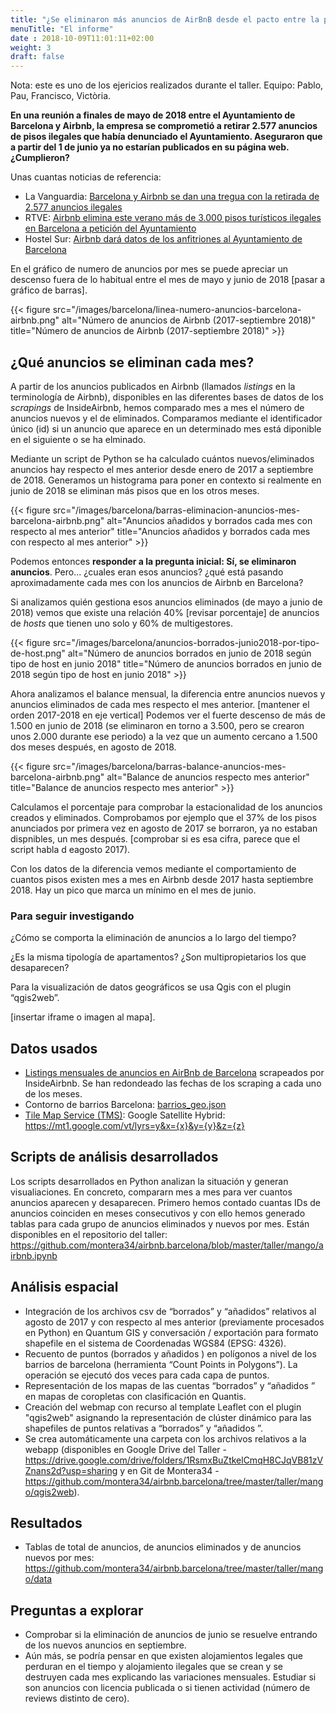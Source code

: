 ```yaml
---
title: "¿Se eliminaron más anuncios de AirBnB desde el pacto entre la plataforma y el ayuntamiento de Mayo de 2018?"
menuTitle: "El informe"
date : 2018-10-09T11:01:11+02:00
weight: 3
draft: false
---
```


Nota: este es uno de los ejericios realizados durante el taller. 
Equipo: Pablo, Pau, Francisco, Victòria.

**En una reunión a finales de mayo de 2018 entre el Ayuntamiento de Barcelona y Airbnb, la empresa se comprometió a retirar 2.577 anuncios de pisos ilegales que había denunciado el Ayuntamiento. Aseguraron que a partir del 1 de junio ya no estarían publicados en su página web. ¿Cumplieron?**

Unas cuantas noticias de referencia:

+ La Vanguardia: [Barcelona y Airbnb se dan una tregua con la retirada de 2.577 anuncios ilegales](https://www.lavanguardia.com/local/barcelona/20180529/443933421052/ayuntamiento-tregua-airbnb-retirada-anuncios-pisos-ilegales.html)
+ RTVE: [Airbnb elimina este verano más de 3.000 pisos turísticos ilegales en Barcelona a petición del Ayuntamiento](http://www.rtve.es/noticias/20180902/airbnb-elimina-este-verano-mas-3000-pisos-turisticos-ilegales-barcelona-peticion-del-ayuntamiento/1790241.shtml)
+ Hostel Sur: [Airbnb dará datos de los anfitriones al Ayuntamiento de Barcelona](https://www.hosteltur.com/128348_airbnb-dara-datos-anfitriones-al-ayuntamiento-barcelona.html)

En el gráfico de numero de anuncios por mes se puede apreciar un descenso fuera de lo habitual entre el mes de mayo y junio de 2018 [pasar a gráfico de barras]. 

{{< figure src="/images/barcelona/linea-numero-anuncios-barcelona-airbnb.png" alt="Número de anuncios de Airbnb (2017-septiembre 2018)" title="Número de anuncios de Airbnb (2017-septiembre 2018)" >}}


## ¿Qué anuncios se eliminan cada mes?

A partir de los anuncios publicados en Airbnb (llamados _listings_ en la terminología de Airbnb), disponibles en las diferentes bases de datos de los _scrapings_ de InsideAirbnb, hemos comparado mes a mes el número de anuncios nuevos y el de eliminados. Comparamos mediante el identificador único (id) si un anuncio que aparece en un determinado mes está diponible en el siguiente o se ha elminado. 

Mediante un script de Python se ha calculado cuántos nuevos/eliminados anuncios hay respecto el mes anterior desde enero de 2017 a septiembre de 2018. Generamos un histograma para poner en contexto si realmente en junio de 2018 se eliminan más pisos que en los otros meses.

{{< figure src="/images/barcelona/barras-eliminacion-anuncios-mes-barcelona-airbnb.png" alt="Anuncios añadidos y borrados cada mes con respecto al mes anterior" title="Anuncios añadidos y borrados cada mes con respecto al mes anterior" >}}

 
Podemos entonces **responder a la pregunta inicial: Sí, se eliminaron anuncios**. Pero... ¿cuales eran esos anuncios? ¿qué está pasando aproximadamente cada mes con los anuncios de Airbnb en Barcelona?

Si analizamos quién gestiona esos anuncios eliminados (de mayo a junio de 2018) vemos que existe una relación 40% [revisar porcentaje] de anuncios de _hosts_ que tienen uno solo y 60% de multigestores.

{{< figure src="/images/barcelona/anuncios-borrados-junio2018-por-tipo-de-host.png" alt="Número de anuncios borrados en junio de 2018 según tipo de host en junio 2018" title="Número de anuncios borrados en junio de 2018 según tipo de host en junio 2018" >}}
 
Ahora analizamos el balance mensual, la diferencia entre anuncios nuevos y anuncios eliminados de cada mes respecto el mes anterior. [mantener el orden 2017-2018 en eje vertical] Podemos ver el fuerte descenso de más de 1.500 en junio de 2018 (se eliminaron en torno a 3.500, pero se crearon unos 2.000 durante ese periodo) a la vez que un aumento cercano a 1.500 dos meses después, en agosto de 2018.

{{< figure src="/images/barcelona/barras-balance-anuncios-mes-barcelona-airbnb.png" alt="Balance de anuncios respecto mes anterior" title="Balance de anuncios respecto mes anterior" >}}

Calculamos el porcentaje para comprobar la estacionalidad de los anuncios creados y eliminados. Comprobamos por ejemplo que el 37% de los pisos anunciados por primera vez en agosto de 2017 se borraron, ya no estaban dispnibles, un mes después. [comprobar si es esa cifra, parece que el script habla d eagosto 2017).

Con los datos de la diferencia vemos mediante el comportamiento de cuantos pisos existen mes a mes en Airbnb desde 2017 hasta septiembre 2018. Hay un pico que marca un mínimo en el mes de junio.

### Para seguir investigando

¿Cómo se comporta la eliminación de anuncios a lo largo del tiempo? 

¿Es la misma tipología de apartamentos? ¿Son multipropietarios los que desaparecen? 

Para la visualización de datos geográficos se usa Qgis con el plugin “qgis2web”.

[insertar iframe o imagen al mapa].

## Datos usados

+ [Listings mensuales de anuncios en AirBnb de Barcelona](https://github.com/montera34/airbnb.barcelona/tree/master/data/original/airbnb) scrapeados por InsideAirbnb. Se han redondeado las fechas de los scraping a cada uno de los meses.
+ Contorno de barrios Barcelona: [barrios_geo.json](https://github.com/montera34/airbnb.barcelona/blob/master/data/original/contornos/barrios_geo.json)
+ [Tile Map Service (TMS)](https://geogeek.xyz/how-to-add-google-maps-layers-in-qgis-3.html): Google Satellite Hybrid: https://mt1.google.com/vt/lyrs=y&x={x}&y={y}&z={z}

## Scripts de análisis desarrollados

Los scripts desarrollados en Python analizan la situación y generan visualiaciones. En concreto, compararn mes a mes para ver cuantos anuncios aparecen y desaparecen. Primero hemos contado cuantas IDs de anuncios coinciden en meses consecutivos y con ello hemos generado tablas para cada grupo de anuncios eliminados y nuevos por mes. Están disponibles en el repositorio del taller: https://github.com/montera34/airbnb.barcelona/blob/master/taller/mango/airbnb.ipynb

## Análisis espacial

+ Integración de los archivos csv de “borrados” y “añadidos” relativos al agosto de 2017 y con respecto al mes anterior (previamente procesados en Python) en Quantum GIS y conversación / exportación para formato shapefile en el sistema de Coordenadas WGS84 (EPSG: 4326).
+ Recuento de puntos (borrados y añadidos ) en polígonos a nivel de los barrios de barcelona (herramienta “Count Points in Polygons”). La operación se ejecutó dos veces para cada capa de puntos. 
+ Representación de los mapas de las cuentas “borrados” y “añadidos ” en mapas de coropletas con clasificación en Quantis.
+ Creación del webmap con recurso al template Leaflet con el plugin "qgis2web" asignando la representación de clúster dinámico para las shapefiles de puntos relativas a “borrados” y “añadidos ”.
+ Se crea automáticamente una carpeta con los archivos relativos a la webapp (disponibles en Google Drive del Taller -https://drive.google.com/drive/folders/1RsmxBuZtkelCmqH8CJqVB81zVZnans2d?usp=sharing y en Git de Montera34 - https://github.com/montera34/airbnb.barcelona/tree/master/taller/mango/qgis2web).

## Resultados

+ Tablas de total de anuncios, de anuncios eliminados y de anuncios nuevos por mes: https://github.com/montera34/airbnb.barcelona/tree/master/taller/mango/data 

## Preguntas a explorar 

+ Comprobar si la eliminación de anuncios de junio se resuelve entrando de los nuevos anuncios en septiembre.
+ Aún más, se podría pensar en que existen alojamientos legales que perduran en el tiempo y alojamiento ilegales que se crean y se destruyen cada mes explicando las variaciones mensuales. Estudiar si son anuncios con licencia publicada o si tienen actividad (número de reviews distinto de cero).


